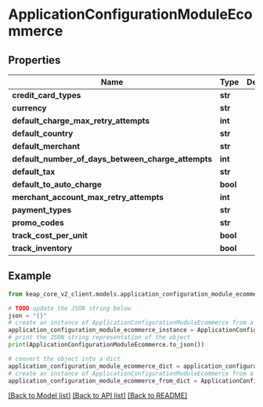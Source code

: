 # ApplicationConfigurationModuleEcommerce


## Properties

Name | Type | Description | Notes
------------ | ------------- | ------------- | -------------
**credit_card_types** | **str** |  | [optional] 
**currency** | **str** |  | [optional] 
**default_charge_max_retry_attempts** | **int** |  | [optional] 
**default_country** | **str** |  | [optional] 
**default_merchant** | **str** |  | [optional] 
**default_number_of_days_between_charge_attempts** | **int** |  | [optional] 
**default_tax** | **str** |  | [optional] 
**default_to_auto_charge** | **bool** |  | [optional] 
**merchant_account_max_retry_attempts** | **int** |  | [optional] 
**payment_types** | **str** |  | [optional] 
**promo_codes** | **str** |  | [optional] 
**track_cost_per_unit** | **bool** |  | [optional] 
**track_inventory** | **bool** |  | [optional] 

## Example

```python
from keap_core_v2_client.models.application_configuration_module_ecommerce import ApplicationConfigurationModuleEcommerce

# TODO update the JSON string below
json = "{}"
# create an instance of ApplicationConfigurationModuleEcommerce from a JSON string
application_configuration_module_ecommerce_instance = ApplicationConfigurationModuleEcommerce.from_json(json)
# print the JSON string representation of the object
print(ApplicationConfigurationModuleEcommerce.to_json())

# convert the object into a dict
application_configuration_module_ecommerce_dict = application_configuration_module_ecommerce_instance.to_dict()
# create an instance of ApplicationConfigurationModuleEcommerce from a dict
application_configuration_module_ecommerce_from_dict = ApplicationConfigurationModuleEcommerce.from_dict(application_configuration_module_ecommerce_dict)
```
[[Back to Model list]](../README.md#documentation-for-models) [[Back to API list]](../README.md#documentation-for-api-endpoints) [[Back to README]](../README.md)


